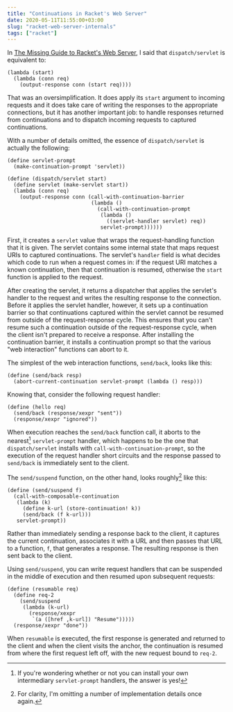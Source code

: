 ```yaml
---
title: "Continuations in Racket's Web Server"
date: 2020-05-11T11:55:00+03:00
slug: "racket-web-server-internals"
tags: ["racket"]
---
```


In [The Missing Guide to Racket's Web Server][guide], I said that
`dispatch/servlet` is equivalent to:

```racket
(lambda (start)
  (lambda (conn req)
    (output-response conn (start req))))
```

That was an oversimplification.  It does apply its `start` argument to
incoming requests and it does take care of writing the responses to
the appropriate connections, but it has another important job: to
handle responses returned from continuations and to dispatch incoming
requests to captured continuations.

With a number of details omitted, the essence of `dispatch/servlet` is
actually the following:

```racket
(define servlet-prompt
  (make-continuation-prompt 'servlet))

(define (dispatch/servlet start)
  (define servlet (make-servlet start))
  (lambda (conn req)
    (output-response conn (call-with-continuation-barrier
                           (lambda ()
                             (call-with-continuation-prompt
                              (lambda ()
                                ((servlet-handler servlet) req))
                              servlet-prompt))))))
```

First, it creates a `servlet` value that wraps the request-handling
function that it is given.  The servlet contains some internal state
that maps request URIs to captured continuations.  The servlet's
`handler` field is what decides which code to run when a request comes
in: if the request URI matches a known continuation, then that
continuation is resumed, otherwise the `start` function is applied to
the request.

After creating the servlet, it returns a dispatcher that applies the
servlet's handler to the request and writes the resulting response to
the connection.  Before it applies the servlet handler, however, it
sets up a continuation barrier so that continuations captured within
the servlet cannot be resumed from outside of the request-response
cycle.  This ensures that you can't resume such a continuation outside
of the request-response cycle, when the client isn't prepared to
receive a response.  After installing the continuation barrier, it
installs a continuation prompt so that the various "web interaction"
functions can abort to it.

The simplest of the web interaction functions, `send/back`, looks like
this:

```racket
(define (send/back resp)
  (abort-current-continuation servlet-prompt (lambda () resp)))
```

Knowing that, consider the following request handler:

```racket
(define (hello req)
  (send/back (response/xexpr "sent"))
  (response/xexpr "ignored"))
```

When execution reaches the `send/back` function call, it aborts to the
nearest[^1] `servlet-prompt` handler, which happens to be the one that
`dispatch/servlet` installs with `call-with-continuation-prompt`, so
the execution of the request handler short circuits and the response
passed to `send/back` is immediately sent to the client.

The `send/suspend` function, on the other hand, looks roughly[^2] like
this:

```racket
(define (send/suspend f)
  (call-with-composable-continuation
   (lambda (k)
     (define k-url (store-continuation! k))
     (send/back (f k-url)))
   servlet-prompt))
```

Rather than immediately sending a response back to the client, it
captures the current continuation, associates it with a URL and then
passes that URL to a function, `f`, that generates a response.  The
resulting response is then sent back to the client.

Using `send/suspend`, you can write request handlers that can be
suspended in the middle of execution and then resumed upon subsequent
requests:

```racket
(define (resumable req)
  (define req-2
    (send/suspend
     (lambda (k-url)
       (response/xexpr
        `(a ([href ,k-url]) "Resume")))))
  (response/xexpr "done"))
```

When `resumable` is executed, the first response is generated and
returned to the client and when the client visits the anchor, the
continuation is resumed from where the first request left off, with
the new request bound to `req-2`.

[^1]: If you're wondering whether or not you can install your own
    intermediary `servlet-prompt` handlers, the answer is yes!
[^2]: For clarity, I'm omitting a number of implementation details
    once again.

[guide]: /2020/02/12/racket-web-server-guide/
